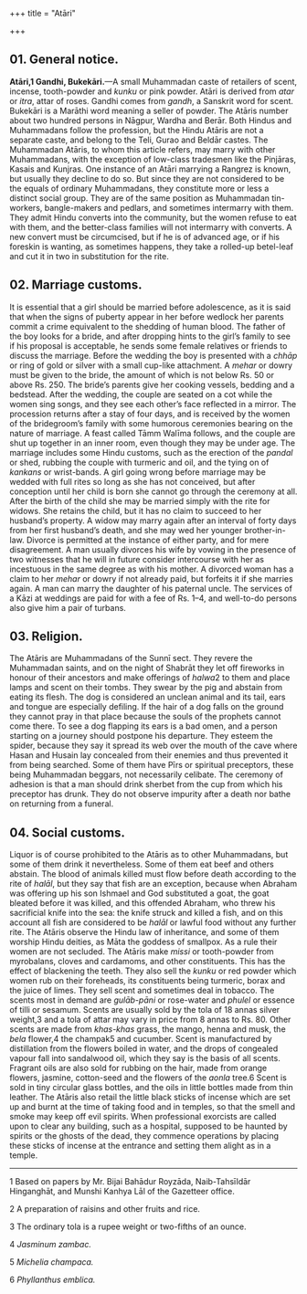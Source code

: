 +++
title = "Atāri"

+++


## 01. General notice.

**Atāri,1 Gandhi, Bukekāri.**—A small Muhammadan caste of retailers of scent, incense, tooth-powder and *kunku* or pink powder. Atāri is derived from *atar* or *itra*, attar of roses. Gandhi comes from *gandh*, a Sanskrit word for scent. Bukekāri is a Marāthi word meaning a seller of powder. The Atāris number about two hundred persons in Nāgpur, Wardha and Berār. Both Hindus and Muhammadans follow the profession, but the Hindu Atāris are not a separate caste, and belong to the Teli, Gurao and Beldār castes. The Muhammadan Atāris, to whom this article refers, may marry with other Muhammadans, with the exception of low-class tradesmen like the Pinjāras, Kasais and Kunjras. One instance of an Atāri marrying a Rangrez is known, but usually they decline to do so. But since they are not considered to be the equals of ordinary Muhammadans, they constitute more or less a distinct social group. They are of the same position as Muhammadan tin-workers, bangle-makers and pedlars, and sometimes intermarry with them. They admit Hindu converts into the community, but the women refuse to eat with them, and the better-class families will not intermarry with converts. A new convert must be circumcised, but if he is of advanced age, or if his foreskin is wanting, as sometimes happens, they take a rolled-up betel-leaf and cut it in two in substitution for the rite. 



## 02. Marriage customs.

It is essential that a girl should be married before adolescence, as it is said that when the signs of puberty appear in her before wedlock her parents commit a crime equivalent to the shedding of human blood. The father of the boy looks for a bride, and after dropping hints to the girl’s family to see if his proposal is acceptable, he sends some female relatives or friends to discuss the marriage. Before the wedding the boy is presented with a *chhāp* or ring of gold or silver with a small cup-like attachment. A *mehar* or dowry must be given to the bride, the amount of which is not below Rs. 50 or above Rs. 250. The bride’s parents give her cooking vessels, bedding and a bedstead. After the wedding, the couple are seated on a cot while the women sing songs, and they see each other’s face reflected in a mirror. The procession returns after a stay of four days, and is received by the women of the bridegroom’s family with some humorous ceremonies bearing on the nature of marriage. A feast called Tāmm Walīma follows, and the couple are shut up together in an inner room, even though they may be under age. The marriage includes some Hindu customs, such as the erection of the *pandal* or shed, rubbing the couple with turmeric and oil, and the tying on of *kankans* or wrist-bands. A girl going wrong before marriage may be wedded with full rites so long as she has not conceived, but after conception until her child is born she cannot go through the ceremony at all. After the birth of the child she may be married simply with the rite for widows. She retains the child, but it has no claim to succeed to her husband’s property. A widow may marry again after an interval of forty days from her first husband’s death, and she may wed her younger brother-in-law. Divorce is permitted at the instance of either party, and for mere disagreement. A man usually divorces his wife by vowing in the presence of two witnesses that he will in future consider intercourse with her as incestuous in the same degree as with his mother. A divorced woman has a claim to her *mehar* or dowry if not already paid, but forfeits it if she marries again. A man can marry the daughter of his paternal uncle. The services of a Kāzi at weddings are paid for with a fee of Rs. 1–4, and well-to-do persons also give him a pair of turbans. 



## 03. Religion.

The Atāris are Muhammadans of the Sunnī sect. They revere the Muhammadan saints, and on the night of Shabrāt they let off fireworks in honour of their ancestors and make offerings of *halwa*2 to them and place lamps and scent on their tombs. They swear by the pig and abstain from eating its flesh. The dog is considered an unclean animal and its tail, ears and tongue are especially defiling. If the hair of a dog falls on the ground they cannot pray in that place because the souls of the prophets cannot come there. To see a dog flapping its ears is a bad omen, and a person starting on a journey should postpone his departure. They esteem the spider, because they say it spread its web over the mouth of the cave where Hasan and Husain lay concealed from their enemies and thus prevented it from being searched. Some of them have Pīrs or spiritual preceptors, these being Muhammadan beggars, not necessarily celibate. The ceremony of adhesion is that a man should drink sherbet from the cup from which his preceptor has drunk. They do not observe impurity after a death nor bathe on returning from a funeral. 



## 04. Social customs.

Liquor is of course prohibited to the Atāris as to other Muhammadans, but some of them drink it nevertheless. Some of them eat beef and others abstain. The blood of animals killed must flow before death according to the rite of *halāl*, but they say that fish are an exception, because when Abraham was offering up his son Ishmael and God substituted a goat, the goat bleated before it was killed, and this offended Abraham, who threw his sacrificial knife into the sea: the knife struck and killed a fish, and on this account all fish are considered to be *halāl* or lawful food without any further rite. The Atāris observe the Hindu law of inheritance, and some of them worship Hindu deities, as Māta the goddess of smallpox. As a rule their women are not secluded. The Atāris make *missi* or tooth-powder from myrobalans, cloves and cardamoms, and other constituents. This has the effect of blackening the teeth. They also sell the *kunku* or red powder which women rub on their foreheads, its constituents being turmeric, borax and the juice of limes. They sell scent and sometimes deal in tobacco. The scents most in demand are *gulāb-pāni* or rose-water and *phulel* or essence of tilli or sesamum. Scents are usually sold by the tola of 18 annas silver weight,3 and a tola of attar may vary in price from 8 annas to Rs. 80. Other scents are made from *khas-khas* grass, the mango, henna and musk, the *bela* flower,4 the champak5 and cucumber. Scent is manufactured by distillation from the flowers boiled in water, and the drops of congealed vapour fall into sandalwood oil, which they say is the basis of all scents. Fragrant oils are also sold for rubbing on the hair, made from orange flowers, jasmine, cotton-seed and the flowers of the *aonla* tree.6 Scent is sold in tiny circular glass bottles, and the oils in little bottles made from thin leather. The Atāris also retail the little black sticks of incense which are set up and burnt at the time of taking food and in temples, so that the smell and smoke may keep off evil spirits. When professional exorcists are called upon to clear any building, such as a hospital, supposed to be haunted by spirits or the ghosts of the dead, they commence operations by placing these sticks of incense at the entrance and setting them alight as in a temple. 



* * *

1 Based on papers by Mr. Bijai Bahādur Royzāda, Naib-Tahsīldār Hinganghāt, and Munshi Kanhya Lāl of the Gazetteer office. 

2 A preparation of raisins and other fruits and rice. 

3 The ordinary tola is a rupee weight or two-fifths of an ounce. 

4 *Jasminum zambac.*

5 *Michelia champaca.*

6 *Phyllanthus emblica.*



